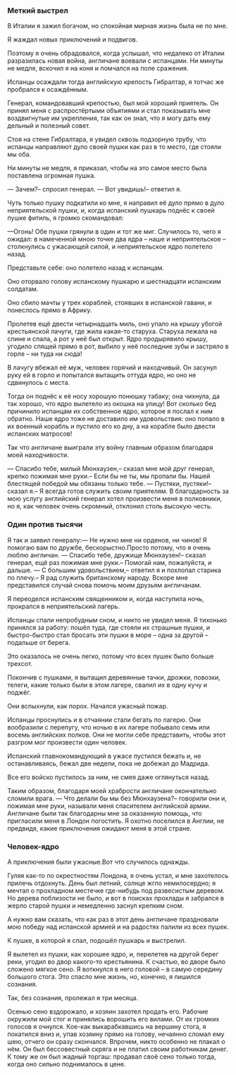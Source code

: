 ### Меткий выстрел

В Италии я зажил богачом, но спокойная мирная жизнь была не по мне.

Я жаждал новых приключений и подвигов.

Поэтому я очень обрадовался, когда услышал, что недалеко от Италии разразилась новая война, англичане воевали с испанцами.
Ни минуты не медля, вскочил я на коня и помчался на поле сражения.

Испанцы осаждали тогда английскую крепость Гибралтар, я тотчас же пробрался к осаждённым.

Генерал, командовавший крепостью, был мой хороший приятель.
Он принял меня с распростёртыми объятиями и стал показывать мне воздвигнутые им укрепления, так как он знал, что я могу дать ему дельный и полезный совет.

Стоя на стене Гибралтара, я увидел сквозь подзорную трубу, что испанцы направляют дуло своей пушки как раз в то место, где стояли мы оба.

Ни минуты не медля, я приказал, чтобы на это самое место была поставлена огромная пушка.

— Зачем?– спросил генерал.
— Вот увидишь!– ответил я.

Чуть только пушку подкатили ко мне, я направил её дуло прямо в дуло неприятельской пушки, и, когда испанский пушкарь поднёс к своей пушке фитиль, я громко скомандовал:

—Огонь!
Обе пушки грянули в один и тот же миг.
Случилось то, чего я ожидал: в намеченной мною точке два ядра – наше и неприятельское – столкнулись с ужасающей силой, и неприятельское ядро полетело назад.

Представьте себе: оно полетело назад к испанцам.

Оно оторвало голову испанскому пушкарю и шестнадцати испанским солдатам.

Оно сбило мачты у трех кораблей, стоявших в испанской гавани, и понеслось прямо в Африку.

Пролетев ещё двести четырнадцать миль, оно упало на крышу убогой крестьянской лачуги, где жила какая-то старуха.
Старуха лежала на спине и спала, а рот у неё был открыт.
Ядро продырявило крышу, угодило спящей прямо в рот, выбило у неё последние зубы и застряло в горле – ни туда ни сюда!

В лачугу вбежал её муж, человек горячий и находчивый.
Он засунул руку ей в горло и попытался вытащить оттуда ядро, но оно не сдвинулось с места.

Тогда он поднёс к её носу хорошую понюшку табаку; она чихнула, да так хорошо, что ядро вылетело из окошка на улицу!
Вот сколько бед причинило испанцам их собственное ядро, которое я послал к ним обратно.
Наше ядро тоже не доставило им удовольствия: оно попало в их военный корабль и пустило его ко дну, а на корабле было двести испанских матросов!

Так что англичане выиграли эту войну главным образом благодаря моей находчивости.

— Спасибо тебе, милый Мюнхаузен,– сказал мне мой друг генерал, крепко пожимая мне руки.– Если бы не ты, мы пропали бы.
Нашей блестящей победой мы обязаны только тебе.
— Пустяки, пустяки!– сказал я.– Я всегда готов служить своим приятелям.
В благодарность за мою услугу английский генерал хотел произвести меня в полковники, но я, как человек очень скромный, отклонил столь высокую честь.

### Один против тысячи

Я так и заявил генералу:— Не нужно мне ни орденов, ни чинов!
Я помогаю вам по дружбе, бескорыстно.Просто потому, что я очень люблю англичан.
— Спасибо тебе, дружище Мюнхаузен!– сказал генерал, ещё раз пожимая мне руки.– Помогай нам, пожалуйста, и дальше.
— С большим удовольствием,– ответил я и похлопал старика по плечу.– Я рад служить британскому народу.
Вскоре мне представился случай снова помочь моим друзьям англичанам.

Я переоделся испанским священником и, когда наступила ночь, прокрался в неприятельский лагерь.

Испанцы спали непробудным сном, и никто не увидел меня.
Я тихонько принялся за работу: пошёл туда, где стояли их страшные пушки, и быстро-быстро стал бросать эти пушки в море – одна за другой – подальше от берега.

Это оказалось не очень легко, потому что всех пушек было больше трехсот.

Покончив с пушками, я вытащил деревянные тачки, дрожки, повозки, телеги, какие только были в этом лагере, свалил их в одну кучу и поджёг.

Они вспыхнули, как порох.
Начался ужасный пожар.

Испанцы проснулись и в отчаянии стали бегать по лагерю.
Они вообразили с перепугу, что ночью в их лагере побывало семь или восемь английских полков.
Они не могли себе представить, чтобы этот разгром мог произвести один человек.

Испанский главнокомандующий в ужасе пустился бежать и, не останавливаясь, бежал две недели, пока не добежал до Мадрида.

Все его войско пустилось за ним, не смея даже оглянуться назад.

Таким образом, благодаря моей храбрости англичане окончательно сломили врага.
— Что делали бы мы без Мюнхаузена?– говорили они и, пожимая мне руки, называли меня спасителем английской армии.
Англичане были так благодарны мне за оказанную помощь, что пригласили меня в Лондон погостить.
Я охотно поселился в Англии, не предвидя, какие приключения ожидают меня в этой стране.

### Человек-ядро

А приключения были ужасные.Вот что случилось однажды.

Гуляя как-то по окрестностям Лондона, я очень устал, и мне захотелось прилечь отдохнуть.
День был летний, солнце жгло немилосердно; я мечтал о прохладном местечке где-нибудь под развесистым деревом.
Но дерева поблизости не было, и вот в поисках прохлады я забрался в жерло старой пушки и немедленно заснул крепким сном.

А нужно вам сказать, что как раз в этот день англичане праздновали мою победу над испанской армией и на радостях палили из всех пушек.

К пушке, в которой я спал, подошёл пушкарь и выстрелил.

Я вылетел из пушки, как хорошее ядро, и, перелетев на другой берег реки, угодил во двор какого-то крестьянина.
К счастью, во дворе было сложено мягкое сено.
Я воткнулся в него головой – в самую середину большого стога.
Это спасло мне жизнь, но, конечно, я лишился сознания.

Так, без сознания, пролежал я три месяца.

Осенью сено вздорожало, и хозяин захотел продать его.
Рабочие окружили мой стог и принялись ворошить его вилами.
От их громких голосов я очнулся.
Кое-как выкарабкавшись на вершину стога, я покатился вниз и, упав хозяину прямо на голову, нечаянно сломал ему шею, отчего он сразу скончался.
Впрочем, никто особенно не плакал о нём.
Он был бессовестный скряга и не платил своим работникам денег.
К тому же он был жадный торгаш: продавал своё сено только тогда, когда оно сильно поднималось в цене.
